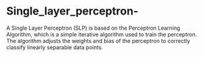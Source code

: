 # Single_layer_perceptron-
A Single Layer Perceptron (SLP) is based on the Perceptron Learning Algorithm, which is a simple iterative algorithm used to train the perceptron. The algorithm adjusts the weights and bias of the perceptron to correctly classify linearly separable data points.
